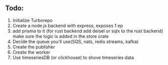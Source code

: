 ## Todo:

1. Initialize Turborepo
2. Create a node.js backend with express, exposes 1 ep
3. add prisma to it
    (for rust backend add deisel or sqlx to the rust backend)
    make sure the logic is added in the store crate
4. Decide the queue you'll use(SQS, nats, redis streams, kafka)
5. Create the publisher
6. Create the worker
7. Use timeseriesDB (or clickhouse) to shove timeseries data